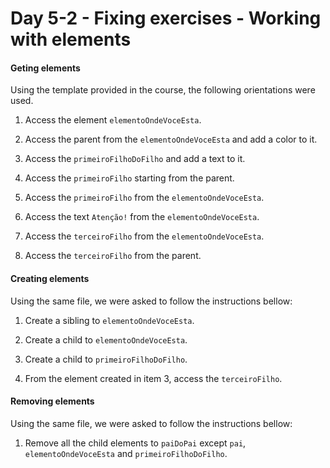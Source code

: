 # Day 5-2 - Fixing exercises - Working with elements

#### Geting elements

Using the template provided in the course, the following orientations were used.

1. Access the element `elementoOndeVoceEsta`.

2. Access the parent from the `elementoOndeVoceEsta` and add a color to it.

3. Access the `primeiroFilhoDoFilho` and add a text to it.

4. Access the `primeiroFilho` starting from the parent.

5. Access the `primeiroFilho` from the `elementoOndeVoceEsta`.

6. Access the text `Atenção!` from the `elementoOndeVoceEsta`.

7. Access the `terceiroFilho` from the `elementoOndeVoceEsta`.

8. Access the `terceiroFilho` from the parent.

#### Creating elements

Using the same file, we were asked to follow the instructions bellow:

1. Create a sibling to `elementoOndeVoceEsta`.

2. Create a child to `elementoOndeVoceEsta`.

3. Create a child to `primeiroFilhoDoFilho`.

4. From the element created in item 3, access the `terceiroFilho`.

#### Removing elements

Using the same file, we were asked to follow the instructions bellow:

1. Remove all the child elements to `paiDoPai` except `pai`, `elementoOndeVoceEsta` and `primeiroFilhoDoFilho`.
